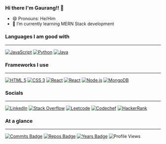 ### Hi there I'm Gaurang!! 👋

- 😄 Pronouns: He/Him
- 🌱 I’m currently learning MERN Stack development

### Languages I am good with
---

[![JavaScript](https://img.shields.io/badge/javascript-black?style=for-the-badge&logo=javascript)](https://github.com/gnaaruag)
[![Python](https://img.shields.io/badge/python-black?style=for-the-badge&logo=python)](https://github.com/gnaaruag)
[![Java](https://img.shields.io/badge/java-black?style=for-the-badge&logo=openjdk)](https://github.com/gnaaruag)

### Frameworks I use
---
[![HTML 5](https://img.shields.io/badge/HTML5-black?style=for-the-badge&logo=html5)](https://github.com/gnaaruag)
[![CSS 3](https://img.shields.io/badge/CSS3-black?style=for-the-badge&logo=css3)](https://github.com/gnaaruag)
[![React](https://img.shields.io/badge/React-black?style=for-the-badge&logo=React)](https://github.com/gnaaruag)
[![React](https://img.shields.io/badge/React-black?style=for-the-badge&logo=React)](https://github.com/gnaaruag)
[![Node.js](https://img.shields.io/badge/Node.js-black?style=for-the-badge&logo=node.js)](https://github.com/gnaaruag)
[![MongoDB](https://img.shields.io/badge/MongoDB-black?style=for-the-badge&logo=mongodb)](https://github.com/gnaaruag)

### Socials
---
[![LinkedIn](https://img.shields.io/badge/LinkedIn-black?style=for-the-badge&logo=linkedin)](https://www.linkedin.com/in/gaurangratnaparkhi/)
[![Stack Overflow](https://img.shields.io/badge/Stack_Overflow-black?style=for-the-badge&logo=stack-overflow
)](https://stackoverflow.com/users/13927232/gnaaruag)
[![Leetcode](https://img.shields.io/badge/-LeetCode-black?style=for-the-badge&logo=LeetCode&logoColor=FFA116
)](https://leetcode.com/gnaaruag/)
[![Codechef](https://img.shields.io/badge/Codechef-black.svg?&style=for-the-badge&logo=Codechef&logoColor=white
)](https://www.codechef.com/users/gnaaruag404)
[![HackerRank](https://img.shields.io/badge/-Hackerrank-black?style=for-the-badge&logo=HackerRank&logoColor=2EC866
)](https://hackerrank.com/21951A0549)



### At a glance
---
[![Commits Badge](https://badges.pufler.dev/commits/monthly/gnaaruag)](https://badges.pufler.dev)
[![Repos Badge](https://badges.pufler.dev/repos/gnaaruag)](https://badges.pufler.dev)
[![Years Badge](https://badges.pufler.dev/years/gnaaruag)](https://badges.pufler.dev)
![Profile Views](https://komarev.com/ghpvc/?username=gnaaruag&color=brightgreen)





<!--
**gnaaruag/gnaaruag** is a ✨ _special_ ✨ repository because its `README.md` (this file) appears on your GitHub profile.
[![HTML 5](https://img.shields.io/badge/HTML5-black?style=for-the-badge&logo=html5&logoColor=white)](https://github.com/gnaaruag)

Here are some ideas to get you started:
--!>
